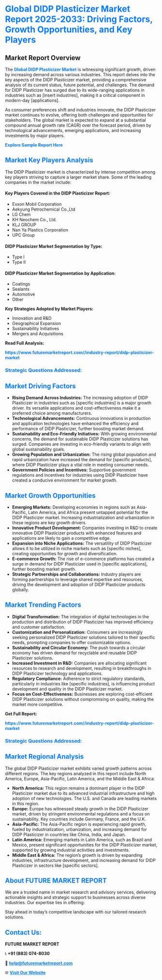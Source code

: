 <h1 style="color: #007BFF;">Global DIDP Plasticizer Market Report 2025-2033: Driving Factors, Growth Opportunities, and Key Players</h1>

<section id="overview">
<h2>Market Report Overview</h2>
<p>The <a href="https://www.futuremarketreport.com//industry-report/didp-plasticizer-market" style="color: #007BFF; text-decoration: none;"><strong>Global DIDP Plasticizer Market</strong></a> is witnessing significant growth, driven by increasing demand across various industries. This report delves into the key aspects of the DIDP Plasticizer market, providing a comprehensive analysis of its current status, future potential, and challenges. The demand for DIDP Plasticizer has surged due to its wide-ranging applications in industries such as [insert industries], making it a critical component in modern-day [applications].</p>
<p>As consumer preferences shift and industries innovate, the DIDP Plasticizer market continues to evolve, offering both challenges and opportunities for stakeholders. The global market is expected to expand at a substantial compound annual growth rate (CAGR) over the forecast period, driven by technological advancements, emerging applications, and increasing investments by major players.</p>
</section>

<section id="overview">
<p><a href="https://www.futuremarketreport.com//request-sample/reportId=85773" style="color: #007BFF; text-decoration: none;"><strong>Explore Sample Report Here</strong></a></p>
</section>

<section id="key-players">
<h2 style="color: #007BFF;">Market Key Players Analysis</h2>
<p>The DIDP Plasticizer market is characterized by intense competition among key players striving to capture a larger market share. Some of the leading companies in the market include:</p>
<h4>Key Players Covered in the DIDP Plasticizer Report:</h4>
<ul><li>Exxon Mobil Corporation</li><li>Aekyung Petrochemical Co.,Ltd</li><li>LG Chem</li><li>KH Neochem Co., Ltd.</li><li>KLJ GROUP</li><li>Nan Ya Plastics Corporation</li><li>UPC Group</li></ul>
<h4>DIDP Plasticizer Market Segmentation by Type:</h4>
<ul><li>Type I</li><li>Type II</li></ul>

<h4>DIDP Plasticizer Market Segmentation by Application:</h4>
<ul><li>Coatings</li><li>Sealants</li><li>Automotive</li><li>Other</li></ul>
<p><strong>Key Strategies Adopted by Market Players:</strong></p>
<ul>
<li>Innovation and R&D</li>
<li>Geographical Expansion</li>
<li>Sustainability Initiatives</li>
<li>Mergers and Acquisitions</li>
</ul>
</section>

<section>
<p><strong>Read Full Analysis: </strong></p><a href="https://www.futuremarketreport.com//industry-report/didp-plasticizer-market" style="color: #007BFF; text-decoration: none;"><strong>https://www.futuremarketreport.com//industry-report/didp-plasticizer-market</strong></a>
<h3 style="color: #007BFF;">Strategic Questions Addressed:</h3>
</section>

<section id="driving-factors">
<h2 style="color: #007BFF;">Market Driving Factors</h2>
<ul>
<li><strong>Rising Demand Across Industries:</strong> The increasing adoption of DIDP Plasticizer in industries such as [specific industries] is a major growth driver. Its versatile applications and cost-effectiveness make it a preferred choice among manufacturers.</li>
<li><strong>Technological Advancements:</strong> Continuous innovations in production and application technologies have enhanced the efficiency and performance of DIDP Plasticizer, further boosting market demand.</li>
<li><strong>Sustainability and Eco-Friendly Initiatives:</strong> With growing environmental concerns, the demand for sustainable DIDP Plasticizer solutions has surged. Companies are investing in eco-friendly variants to align with global sustainability goals.</li>
<li><strong>Growing Population and Urbanization:</strong> The rising global population and rapid urbanization have increased the demand for [specific products], where DIDP Plasticizer plays a vital role in meeting consumer needs.</li>
<li><strong>Government Policies and Incentives:</strong> Supportive government regulations and incentives for industries using DIDP Plasticizer have created a conducive environment for market growth.</li>
</ul>
</section>

<section id="growth-opportunities">
<h2 style="color: #007BFF;">Market Growth Opportunities</h2>
<ul>
<li><strong>Emerging Markets:</strong> Developing economies in regions such as Asia-Pacific, Latin America, and Africa present untapped potential for the DIDP Plasticizer market. Increasing industrialization and urbanization in these regions are key growth drivers.</li>
<li><strong>Innovative Product Development:</strong> Companies investing in R&D to create innovative DIDP Plasticizer products with enhanced features and applications are likely to gain a competitive edge.</li>
<li><strong>Expansion into Niche Applications:</strong> The versatility of DIDP Plasticizer allows it to be utilized in niche markets such as [specific niches], creating opportunities for growth and diversification.</li>
<li><strong>E-commerce Growth:</strong> The rise of e-commerce platforms has created a surge in demand for DIDP Plasticizer used in [specific applications], further boosting market growth.</li>
<li><strong>Strategic Partnerships and Collaborations:</strong> Industry players are forming partnerships to leverage shared expertise and resources, driving the development and adoption of DIDP Plasticizer products globally.</li>
</ul>
</section>

<section id="trending-factors">
<h2 style="color: #007BFF;">Market Trending Factors</h2>
<ul>
<li><strong>Digital Transformation:</strong> The integration of digital technologies in the production and distribution of DIDP Plasticizer has improved efficiency and customer satisfaction.</li>
<li><strong>Customization and Personalization:</strong> Consumers are increasingly seeking personalized DIDP Plasticizer solutions tailored to their specific needs, prompting companies to offer customizable options.</li>
<li><strong>Sustainability and Circular Economy:</strong> The push towards a circular economy has driven demand for recyclable and reusable DIDP Plasticizer solutions.</li>
<li><strong>Increased Investment in R&D:</strong> Companies are allocating significant resources to research and development, resulting in breakthroughs in DIDP Plasticizer technology and applications.</li>
<li><strong>Regulatory Compliance:</strong> Adherence to strict regulatory standards, particularly in industries like [specific industries], is influencing product development and quality in the DIDP Plasticizer market.</li>
<li><strong>Focus on Cost-Effectiveness:</strong> Businesses are exploring cost-efficient DIDP Plasticizer solutions without compromising on quality, making the market more competitive.</li>
</ul>
</section>

<section>
<p><strong>Get Full Report: </strong></p><a href="https://www.futuremarketreport.com//industry-report/didp-plasticizer-market" style="color: #007BFF; text-decoration: none;"><strong>https://www.futuremarketreport.com//industry-report/didp-plasticizer-market</strong></a>
<h3 style="color: #007BFF;">Strategic Questions Addressed:</h3>
</section>


<section id="regional-analysis">
<h2 style="color: #007BFF;">Market Regional Analysis</h2>
<p>The global DIDP Plasticizer market exhibits varied growth patterns across different regions. The key regions analyzed in this report include North America, Europe, Asia-Pacific, Latin America, and the Middle East & Africa:</p>
<ul>
<li><strong>North America:</strong> This region remains a dominant player in the DIDP Plasticizer market due to its advanced industrial infrastructure and high adoption of new technologies. The U.S. and Canada are leading markets in this region.</li>
<li><strong>Europe:</strong> Europe has witnessed steady growth in the DIDP Plasticizer market, driven by stringent environmental regulations and a focus on sustainability. Key countries include Germany, France, and the U.K.</li>
<li><strong>Asia-Pacific:</strong> The Asia-Pacific region is experiencing rapid growth, fueled by industrialization, urbanization, and increasing demand for DIDP Plasticizer in countries like China, India, and Japan.</li>
<li><strong>Latin America:</strong> Emerging markets in Latin America, such as Brazil and Mexico, present significant opportunities for the DIDP Plasticizer market, supported by growing industrial activities and investments.</li>
<li><strong>Middle East & Africa:</strong> The region’s growth is driven by expanding industries, infrastructure development, and increasing demand for DIDP Plasticizer in sectors like [specific sectors].</li>
</ul>
</section>

<footer>
<h2 style="color: #007BFF;">About FUTURE MARKET REPORT</h2>
<p>We are a trusted name in market research and advisory services, delivering actionable insights and strategic support to businesses across diverse industries. Our expertise lies in offering:</p>

<p>Stay ahead in today’s competitive landscape with our tailored research solutions.</p>

<h2 style="color: #007BFF;">Contact Us:</h2>
<p><strong>FUTURE MARKET REPORT</strong></p>
<p>📞 <strong>+91 (883) 074-8030</strong></p>
<p>📧 <strong><a href="mailto:help@futuremarketreport.com" style="color: #007BFF;">help@futuremarketreport.com</a></strong></p>
<p>🌐 <strong><a href="https://www.futuremarketreport.com/" style="color: #007BFF;">Visit Our Website</a></strong></p>
</footer>